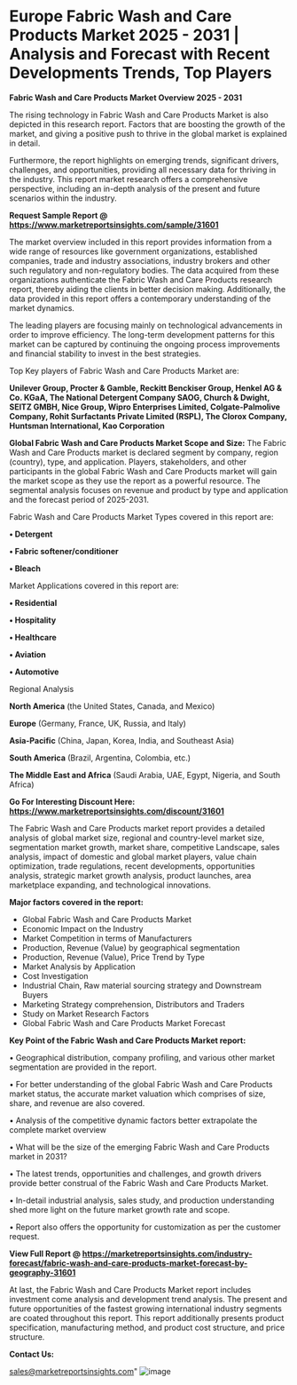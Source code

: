   # Europe Fabric Wash and Care Products Market 2025 - 2031 | Analysis and Forecast with Recent Developments Trends, Top Players

<Strong> Fabric Wash and Care Products Market Overview 2025 - 2031</strong>

The rising technology in Fabric Wash and Care Products Market is also depicted in this research report. Factors that are boosting the growth of the market, and giving a positive push to thrive in the global market is explained in detail.

Furthermore, the report highlights on emerging trends, significant drivers, challenges, and opportunities, providing all necessary data for thriving in the industry. This report market research offers a comprehensive perspective, including an in-depth analysis of the present and future scenarios within the industry.

<strong>Request Sample Report @ <a href=https://www.marketreportsinsights.com/sample/31601>https://www.marketreportsinsights.com/sample/31601</a></strong>

The market overview included in this report provides information from a wide range of resources like government organizations, established companies, trade and industry associations, industry brokers and other such regulatory and non-regulatory bodies. The data acquired from these organizations authenticate the Fabric Wash and Care Products research report, thereby aiding the clients in better decision making. Additionally, the data provided in this report offers a contemporary understanding of the market dynamics.

The leading players are focusing mainly on technological advancements in order to improve efficiency. The long-term development patterns for this market can be captured by continuing the ongoing process improvements and financial stability to invest in the best strategies.

Top Key players of Fabric Wash and Care Products Market are:

<strong>Unilever Group, Procter & Gamble, Reckitt Benckiser Group, Henkel AG & Co. KGaA, The National Detergent Company SAOG, Church & Dwight, SEITZ GMBH, Nice Group, Wipro Enterprises Limited, Colgate-Palmolive Company, Rohit Surfactants Private Limited (RSPL), The Clorox Company, Huntsman International, Kao Corporation</strong>

<strong><b>Global Fabric Wash and Care Products Market Scope and Size:</b></strong>
The Fabric Wash and Care Products market is declared segment by company, region (country), type, and application. Players, stakeholders, and other participants in the global Fabric Wash and Care Products market will gain the market scope as they use the report as a powerful resource. The segmental analysis focuses on revenue and product by type and application and the forecast period of 2025-2031.

Fabric Wash and Care Products Market Types covered in this report are:

<strong>• Detergent

• Fabric softener/conditioner

• Bleach</strong>

Market Applications covered in this report are:

<strong>• Residential

• Hospitality

• Healthcare

• Aviation

• Automotive</strong> 

Regional Analysis

<strong>North America</strong> (the United States, Canada, and Mexico)

<strong>Europe</strong> (Germany, France, UK, Russia, and Italy)

<strong>Asia-Pacific</strong> (China, Japan, Korea, India, and Southeast Asia)

<strong>South America</strong> (Brazil, Argentina, Colombia, etc.)

<strong>The Middle East and Africa</strong> (Saudi Arabia, UAE, Egypt, Nigeria, and South Africa)

<strong>Go For Interesting Discount Here: <a href=https://www.marketreportsinsights.com/discount/31601>https://www.marketreportsinsights.com/discount/31601</a></strong>

The Fabric Wash and Care Products market report provides a detailed analysis of global market size, regional and country-level market size, segmentation market growth, market share, competitive Landscape, sales analysis, impact of domestic and global market players, value chain optimization, trade regulations, recent developments, opportunities analysis, strategic market growth analysis, product launches, area marketplace expanding, and technological innovations.

<strong><b>Major factors covered in the report:</b></strong>
<ul>
  <li>Global Fabric Wash and Care Products Market </li>
  <li>Economic Impact on the Industry</li>
  <li>Market Competition in terms of Manufacturers</li>
  <li>Production, Revenue (Value) by geographical segmentation</li>
  <li>Production, Revenue (Value), Price Trend by Type</li>
  <li>Market Analysis by Application</li>
  <li>Cost Investigation</li>
  <li>Industrial Chain, Raw material sourcing strategy and Downstream Buyers</li>
  <li>Marketing Strategy comprehension, Distributors and Traders</li>
  <li>Study on Market Research Factors</li>
  <li>Global Fabric Wash and Care Products Market Forecast</li>
</ul>

<strong><b>Key Point of the Fabric Wash and Care Products Market report:</b></strong>

• Geographical distribution, company profiling, and various other market segmentation are provided in the report.

• For better understanding of the global Fabric Wash and Care Products market status, the accurate market valuation which comprises of size, share, and revenue are also covered.

• Analysis of the competitive dynamic factors better extrapolate the complete market overview

• What will be the size of the emerging Fabric Wash and Care Products market in 2031?

• The latest trends, opportunities and challenges, and growth drivers provide better construal of the Fabric Wash and Care Products Market.

• In-detail industrial analysis, sales study, and production understanding shed more light on the future market growth rate and scope.

• Report also offers the opportunity for customization as per the customer request.

<strong><b>View Full Report @ <a href=https://marketreportsinsights.com/industry-forecast/fabric-wash-and-care-products-market-forecast-by-geography-31601>https://marketreportsinsights.com/industry-forecast/fabric-wash-and-care-products-market-forecast-by-geography-31601</a></b></strong>


At last, the Fabric Wash and Care Products Market report includes investment come analysis and development trend analysis. The present and future opportunities of the fastest growing international industry segments are coated throughout this report. This report additionally presents product specification, manufacturing method, and product cost structure, and price structure.

<strong>Contact Us:</strong>

sales@marketreportsinsights.com"
![image](https://github.com/user-attachments/assets/2b031ca1-a0f0-4300-88b7-a69c76708326)
